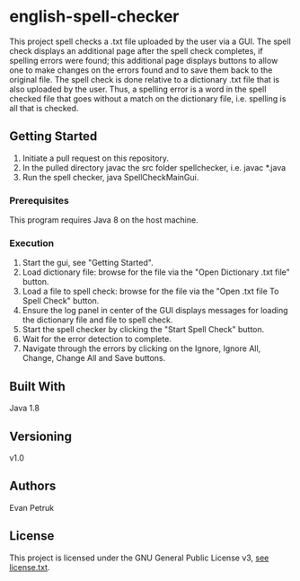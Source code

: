 # english-spell-checker

This project spell checks a .txt file uploaded by the user via a GUI. The spell check displays an additional page after the spell check completes, if spelling errors were found; this additional page displays buttons to allow one to make changes on the errors found and to save them back to the original file. The spell check is done relative to a dictionary .txt file that is also uploaded by the user. Thus, a spelling error is a word in the spell checked file that goes without a match on the dictionary file, i.e. spelling is all that is checked.

## Getting Started

1) Initiate a pull request on this repository.
2) In the pulled directory javac the src folder spellchecker, i.e. javac *.java
3) Run the spell checker, java SpellCheckMainGui.

### Prerequisites

This program requires Java 8 on the host machine.

### Execution

1) Start the gui, see "Getting Started".
2) Load dictionary file: browse for the file via the "Open Dictionary .txt file" button.
2) Load a file to spell check: browse for the file via the "Open .txt file To Spell Check" button.
3) Ensure the log panel in center of the GUI displays messages for loading the dictionary file and file to spell check.
4) Start the spell checker by clicking the "Start Spell Check" button.
5) Wait for the error detection to complete. 
6) Navigate through the errors by clicking on the Ignore, Ignore All, Change, Change All and Save buttons.


## Built With

Java 1.8


## Versioning

v1.0

## Authors

Evan Petruk

## License

This project is licensed under the GNU General Public License v3, [see license.txt](license.txt).


